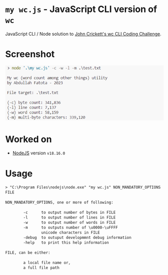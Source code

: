 # `my wc.js` - JavaScript CLI version of `wc`

JavaScript CLI / Node solution to [John Crickett's wc CLI Coding Challenge](https://codingchallenges.fyi/challenges/challenge-wc/).

# Screenshot

![screenshot](./screenshot%201.png)

# Worked on

-   [NodeJS](https://nodejs.org/en/download) version `v18.16.0`

# Usage

```
> "C:\Program Files\nodejs\node.exe" "my wc.js" NON_MANDATORY_OPTIONS FILE

NON_MANDATORY_OPTIONS, one or more of following:

        -c      to output number of bytes in FILE
        -l      to output number of lines in FILE
        -w      to output number of words in FILE
        -m      to outputs number of \u0000-\uFFFF
                unicode characters in FILE
        -debug  to outuput developmmnt debug information
        -help   to print this help information

FILE, can be either:

        a local file name or,
        a full file path
```
